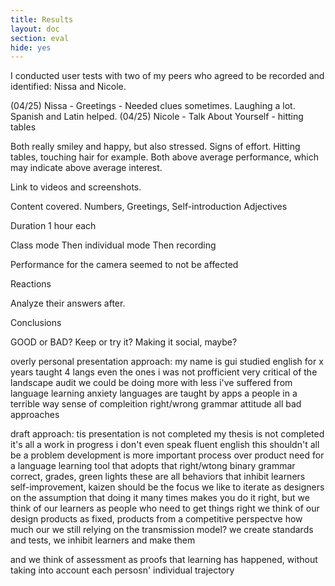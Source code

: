 ```yaml
---
title: Results
layout: doc
section: eval
hide: yes
---
```


I conducted user tests with two of my peers who agreed to be recorded and identified: Nissa and Nicole. 

(04/25) Nissa - Greetings - Needed clues sometimes. Laughing a lot. Spanish and Latin helped.
(04/25) Nicole - Talk About Yourself - hitting tables

Both really smiley and happy, but also stressed. Signs of effort. Hitting tables, touching hair for example.
Both above average performance, which may indicate above average interest.

Link to videos and screenshots.

Content covered.
Numbers,
Greetings,
Self-introduction
Adjectives

Duration
1 hour each

Class mode
Then individual mode
Then recording

Performance for the camera seemed to not be affected

Reactions

Analyze their answers after.

Conclusions

GOOD or BAD? Keep or try it?
Making it social, maybe?


overly personal presentation approach:
  my name is gui
  studied english for x years
  taught 4 langs
  even the ones i was not profficient
  very critical of the landscape audit
  we could be doing more with less
  i've suffered from language learning anxiety
  languages are taught by apps a people in a terrible way
  sense of compleition
  right/wrong
  grammar
  attitude
  all bad approaches

draft approach:
  tis presentation is not completed
  my thesis is not completed
  it's all a work in progress
  i don't even speak fluent english
  this shouldn't all be a problem
  development is more important
  process over product
  need for a language learning tool that adopts that
  right/wtong binary
  grammar
  correct, grades, green lights
  these are all behaviors that inhibit learners
  self-improvement, kaizen should be the focus
  we like to iterate as designers
  on the assumption that doing it many times makes you do it right,
  but we think of our learners as people who need to get things right
  we think of our design products as fixed, products from a competitive perspectve
  how much our we still relying on the transmission model?
  we create standards and tests,
  we inhibit learners and make them 

   and 
  we think of assessment as proofs that learning has happened,
  without taking into account each persosn' individual trajectory